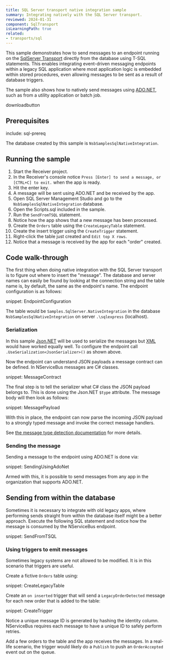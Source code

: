 ```yaml
---
title: SQL Server transport native integration sample
summary: Integrating natively with the SQL Server transport.
reviewed: 2024-01-31
component: SqlTransport
isLearningPath: true
related:
- transports/sql
---
```


This sample demonstrates how to send messages to an endpoint running on the [SqlServer Transport](/transports/sql) directly from the database using T-SQL statements. This enables integrating event-driven messaging endpoints within a legacy SQL application where most application logic is embedded within stored procedures, even allowing messages to be sent as a result of database triggers.

The sample also shows how to natively send messages using [ADO.NET](https://docs.microsoft.com/en-us/dotnet/framework/data/adonet/ado-net-overview), such as from a utility application or batch job.

downloadbutton

## Prerequisites

include: sql-prereq

The database created by this sample is `NsbSamplesSqlNativeIntegration`.

## Running the sample

 1. Start the Receiver project.
 2. In the Receiver's console notice `Press [Enter] to send a message, or [CTRL+C] to exit.` when the app is ready.
 3. Hit the enter key.
 4. A message will be sent using ADO.NET and be received by the app.
 5. Open SQL Server Management Studio and go to the `NsbSamplesSqlNativeIntegration` database.
 6. Open the Scripts.sql included in the sample.
 7. Run the `SendFromTSQL` statement.
 8. Notice how the app shows that a new message has been processed.
 9. Create the `Orders` table using the `CreateLegacyTable` statement.
 10. Create the insert trigger using the `CreateTrigger` statement.
 11. Right-click the table just created and `Edit top X rows`.
 12. Notice that a message is received by the app for each "order" created.

## Code walk-through

The first thing when doing native integration with the SQL Server transport is to figure out where to insert the "message". The database and server names can easily be found by looking at the connection string and the table name is, by default, the same as the endpoint's name. The endpoint configuration is as follows:

snippet: EndpointConfiguration

The table would be `Samples.SqlServer.NativeIntegration` in the database `NsbSamplesSqlNativeIntegration` on server `.\sqlexpress` (localhost).

### Serialization

In this sample [Json.NET](/nservicebus/serialization/newtonsoft.md) will be used to serialize the messages but [XML](/nservicebus/serialization/xml.md) would have worked equally well. To configure the endpoint call `.UseSerialization<JsonSerializer>()` as shown above.

Now the endpoint can understand JSON payloads a message contract can be defined. In NServiceBus messages are C# classes.

snippet: MessageContract

The final step is to tell the serializer what C# class the JSON payload belongs to. This is done using the Json.NET `$type` attribute. The message body will then look as follows:

snippet: MessagePayload

With this in place, the endpoint can now parse the incoming JSON payload to a strongly typed message and invoke the correct message handlers.

See [the message type detection documentation](/nservicebus/messaging/message-type-detection.md) for more details.

### Sending the message

Sending a message to the endpoint using ADO.NET is done via:

snippet: SendingUsingAdoNet

Armed with this, it is possible to send messages from any app in the organization that supports ADO.NET.

## Sending from within the database

Sometimes it is necessary to integrate with old legacy apps, where performing sends straight from within the database itself might be a better approach. Execute the following SQL statement and notice how the message is consumed by the NServiceBus endpoint.

snippet: SendFromTSQL

### Using triggers to emit messages

Sometimes legacy systems are not allowed to be modified. It is in this scenario that triggers are useful.

Create a fictive `Orders` table using:

snippet: CreateLegacyTable

Create an `on inserted` trigger that will send a `LegacyOrderDetected` message for each new order that is added to the table:

snippet: CreateTrigger

Notice a unique message ID is generated by hashing the identity column. NServiceBus requires each message to have a unique ID to safely perform retries.

Add a few orders to the table and the app receives the messages. In a real-life scenario, the trigger would likely do a `Publish` to push an `OrderAccepted` event out on the queue.
